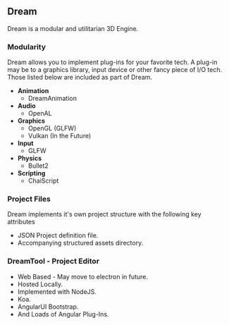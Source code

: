 ## Dream

Dream is a modular and utilitarian 3D Engine.

### Modularity

Dream allows you to implement plug-ins for your favorite tech. A plug-in may be to a graphics library, input device or other fancy piece of I/O tech. Those listed below are included as part of Dream.

* **Animation**
    * DreamAnimation
* **Audio**
    * OpenAL
* **Graphics**
    * OpenGL (GLFW)
    * Vulkan (In the Future)
* **Input**
    * GLFW
* **Physics**
    * Bullet2
* **Scripting**
    * ChaiScript

### Project Files

Dream implements it's own project structure with the following key attributes

* JSON Project definition file.
* Accompanying structured assets directory.

### DreamTool - Project Editor
* Web Based - May move to electron in future.
* Hosted Locally.
* Implemented with NodeJS.
* Koa.
* AngularUI Bootstrap.
* And Loads of Angular Plug-Ins.
